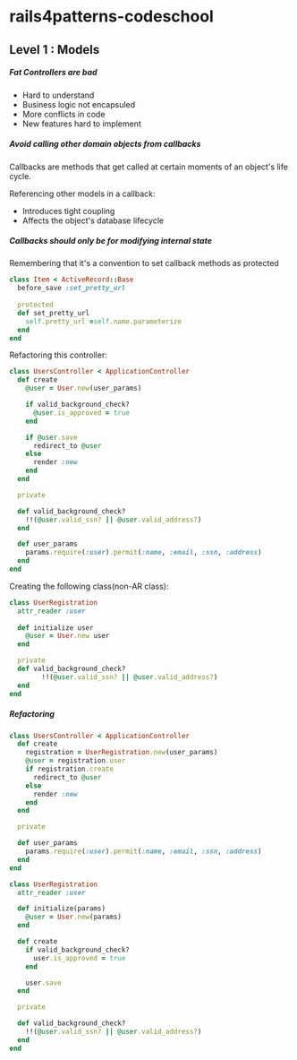 rails4patterns-codeschool
=========================


## Level 1 : Models

##### Fat Controllers are bad

- Hard to understand
- Business logic not encapsuled
- More conflicts in code
- New features hard to implement


##### Avoid calling other domain objects from callbacks

Callbacks are methods that get called at certain moments of an object's life cycle.

Referencing other models in a callback:
- Introduces tight coupling
- Affects the object's database lifecycle


##### Callbacks should only be for modifying internal state

Remembering that it's a convention to set callback methods as protected

```ruby
class Item < ActiveRecord::Base
  before_save :set_pretty_url
  
  protected
  def set_pretty_url
    self.pretty_url =self.name.parameterize
  end
end
```


Refactoring this controller:
```ruby
class UsersController < ApplicationController
  def create
    @user = User.new(user_params)

    if valid_background_check?
      @user.is_approved = true
    end

    if @user.save
      redirect_to @user
    else
      render :new
    end
  end

  private

  def valid_background_check?
    !!(@user.valid_ssn? || @user.valid_address?)
  end

  def user_params
    params.require(:user).permit(:name, :email, :ssn, :address)
  end
end
```

Creating the following class(non-AR class):

```ruby
class UserRegistration
  attr_reader :user
  
  def initialize user
    @user = User.new user
  end

  private
  def valid_background_check?
		!!(@user.valid_ssn? || @user.valid_address?)
  end
end
```


##### Refactoring

```ruby
class UsersController < ApplicationController
  def create
    registration = UserRegistration.new(user_params)
    @user = registration.user
    if registration.create
      redirect_to @user
    else
      render :new
    end
  end

  private

  def user_params
    params.require(:user).permit(:name, :email, :ssn, :address)
  end
end
```

```ruby
class UserRegistration
  attr_reader :user

  def initialize(params)
    @user = User.new(params)
  end

  def create
    if valid_background_check?
      user.is_approved = true
    end

    user.save
  end

  private

  def valid_background_check?
    !!(@user.valid_ssn? || @user.valid_address?)
  end
end
```

